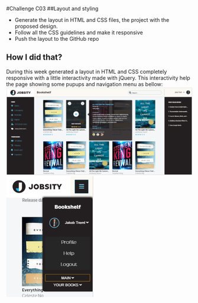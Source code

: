 #Challenge C03
##Layout and styling
* Generate the layout in HTML and CSS files, the project with the proposed design.
* Follow all the CSS guidelines and make it responsive
* Push the layout to the GitHub repo

## How I did that?
During this week generated a layout in HTML and CSS completely responsive with a little interactivity made with jQuery.
This interactivity help the page showing some pupups and navigation menu as bellow:
![Image of how popup looks like](images/bookshelf-popups.png "Image of popup")
![Image of how dropdown looks like](images/bookshelf-dropdown.png "Image of dropdown")
